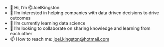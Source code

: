 - 👋 Hi, I’m @JoelKingston
- 👀 I’m interested in helping companies with data driven decisions to drive outcomes
- 🌱 I’m currently learning data science
- 💞️ I’m looking to collaborate on sharing knowledge and learning from each other
- 📫 How to reach me: joel.kingston@hotmail.com

<!---
JoelKingston/JoelKingston is a ✨ special ✨ repository because its `README.md` (this file) appears on your GitHub profile.
You can click the Preview link to take a look at your changes.
--->
